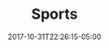 ---
categories:
- ""
- ""
date: "2017-10-31T22:26:15-05:00"
description: "Click here for more information about the sports I play"
draft: false
image: sport.JPG
keywords: ""
slug: sport
title: Sports
---